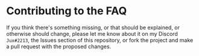 # Contributing to the FAQ
If you think there's something missing, or that should be explained, or otherwise should change, please let me know about it on my Discord `Jux#2213`, the Issues section of this repository, or fork the project and make a pull request with the proposed changes.